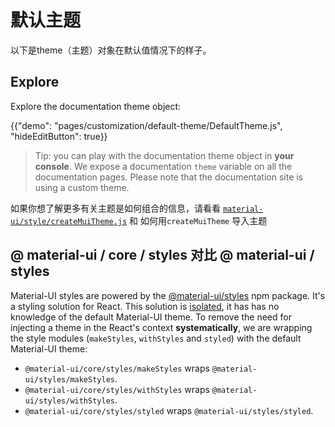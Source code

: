 # 默认主题

<p class="description">以下是theme（主题）对象在默认值情况下的样子。</p>

## Explore

Explore the documentation theme object:

{{"demo": "pages/customization/default-theme/DefaultTheme.js", "hideEditButton": true}}

> Tip: you can play with the documentation theme object in **your console**. We expose a documentation `theme` variable on all the documentation pages. Please note that the documentation site is using a custom theme.

如果你想了解更多有关主题是如何组合的信息，请看看 [`material-ui/style/createMuiTheme.js`](https://github.com/mui-org/material-ui/blob/next/packages/material-ui/src/styles/createMuiTheme.js) 和 如何用`createMuiTheme` 导入主题

## @ material-ui / core / styles 对比 @ material-ui / styles

Material-UI styles are powered by the [@material-ui/styles](/css-in-js/basics/) npm package. It's a styling solution for React. This solution is [isolated](https://bundlephobia.com/result?p=@material-ui/styles), it has has no knowledge of the default Material-UI theme. To remove the need for injecting a theme in the React's context **systematically**, we are wrapping the style modules (`makeStyles`, `withStyles` and `styled`) with the default Material-UI theme:

- `@material-ui/core/styles/makeStyles` wraps `@material-ui/styles/makeStyles`.
- `@material-ui/core/styles/withStyles` wraps `@material-ui/styles/withStyles`.
- `@material-ui/core/styles/styled` wraps `@material-ui/styles/styled`.
